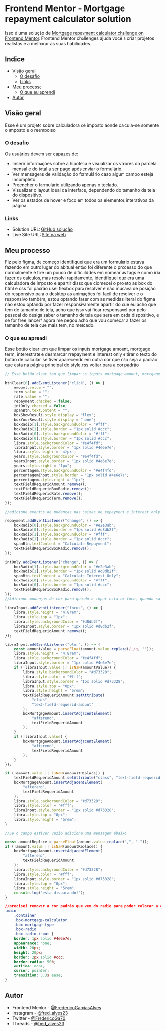 # Frontend Mentor - Mortgage repayment calculator solution

Isso é uma solução de [Mortgage repayment calculator challenge on Frontend Mentor](https://www.frontendmentor.io/challenges/mortgage-repayment-calculator-Galx1LXK73). Frontend Mentor challenges ajuda você a criar projetos realistas e a melhorar as suas habilidades.

## Indice

-   [Visão geral](#visão-geral)
    -   [O desafio](#O-desafio)
    -   [Links](#links)
-   [Meu processo](#Meu-processo)
    -   [O que eu aprendi](#O-que-eu-aprendi)
-   [Autor](#Autor)

## Visão geral

Esse é um projeto sobre calculadora de imposto aonde calcula-se somente o imposto e o reembolso

### O desafio

Os usuários devem ser capazes de:

-   Inserir informações sobre a hipoteca e visualizar os valores da parcela mensal e do total a ser pago após enviar o formulário.
-   Ver mensagens de validação do formulário caso algum campo esteja incompleto.
-   Preencher o formulário utilizando apenas o teclado.
-   Visualizar o layout ideal da interface, dependendo do tamanho da tela do dispositivo.
-   Ver os estados de hover e foco em todos os elementos interativos da página.

### Links

-   Solution URL: [GitHub solução](https://github.com/FredericoGarciasAlves/mortgage-repayment-calculator)
-   Live Site URL: [Site na web](https://fredericogarciasalves.github.io/mortgage-repayment-calculator/)

## Meu processo

Fiz pelo figma, de começo identifiquei que era um formulario estava fazendo em outro lugar do abitual então foi diferente o processo do que normalmente é tive um pouco de dificulddes em nomear as tags e como iria fazer os calculos, mas resolvi rapidamente, identifiquei que era uma calculadora de imposto e apartir disso que ciomecei o projeto as box do html e css foi padrão usei flexbox para resolver e não mudava de posição do responsivo para o desktop as animações foi facil de resolver e o responsivo também, estou optando fazer com as medidas literal do figma não estou optando por fazer responsivamente apartir do que eu acho que tem de tamanho de tela, acho que isso vai ficar responsavel por pelo pessoal do design saber o tamanho de tela que sera em cada dispositivo, e se for free lancer? agora me pegou acho que vou começar a fazer os tamanho de tela que mais tem, no mercado.

### O que eu aprendi

Esse botão clear tem que limpar os inputs mortgage amount, mortgage term, interestrate e desmarcar rrepayment e interest only e tirar o texto do botão de calcular, se tiver aparecendo em outra cor que não seja a padrão que esta na página principal do style.css voltar para a cor padrão

```js
// Esse botão clear tem que limpar os inputs mortgage amount, mortgage term, interestrate e desmarcar rrepayment e interest only e tirar o texto do botão de calcular, se tiver aparecendo em outra cor que não seja a padrão que esta na página principal do style.css voltar para a cor padrão

btnClear[0].addEventListener("click", () => {
    amount.value = "";
    term.value = "";
    rate.value = "";
    repayment.checked = false;
    intOnly.checked = false;
    spanBtn.textContent = "";
    boxShowResult.style.display = "flex";
    boxYourResult.style.display = "none";
    boxRadio[1].style.backgroundColor = "#fff";
    boxRadio[1].style.border = "1px solid #ccc";
    boxRadio[0].style.backgroundColor = "#fff";
    boxRadio[0].style.border = "1px solid #ccc";
    libra.style.backgroundColor = "#e4f4fd";
    libraInput.style.border = "1px solid #4e6e7e";
    libra.style.height = "47px";
    years.style.backgroundColor = "#e4f4fd";
    yearsInput.style.border = "1px solid #4e6e7e";
    years.style.right = "1px";
    percentagem.style.backgroundColor = "#e4f4fd";
    percentagemInput.style.border = "1px solid #4e6e7e";
    percentagem.style.right = "1px";
    textFieldRequeridAmount.remove();
    textFieldRequeridBoxRadio.remove();
    textFieldRequeridRate.remove();
    textFieldRequeridTerm.remove();
});

//adicione eventos de mudanças nas caixas de repayment e interest only para mudar a cor do button radio e a cor do fundo da caixa

repayment.addEventListener("change", () => {
    boxRadio[0].style.backgroundColor = "#e2e3ab";
    boxRadio[0].style.border = "1px solid #d8db2f";
    boxRadio[1].style.backgroundColor = "#fff";
    boxRadio[1].style.border = "1px solid #ccc";
    spanBtn.textContent = "Calculate Repayment";
    textFieldRequeridBoxRadio.remove();
});

intOnly.addEventListener("change", () => {
    boxRadio[1].style.backgroundColor = "#e2e3ab";
    boxRadio[1].style.border = "1px solid #d8db2f";
    spanBtn.textContent = "Calculate Interest Only";
    boxRadio[0].style.backgroundColor = "#fff";
    boxRadio[0].style.border = "1px solid #ccc";
    textFieldRequeridBoxRadio.remove();
});
//Adicione mudanças de cor para quando o input esta em foco, quando sair e estiver vazio, clicar no botão de calcular e estiver vazio, se for um NaN não calcular e aparecer a mensagem e quando estiver preenchido e voltar para a cor padrão

libraInput.addEventListener("focus", () => {
    libra.style.height = "4.8rem";
    libra.style.top = "1px";
    libra.style.backgroundColor = "#d8db2f";
    libraInput.style.border = "1px solid #d8db2f";
    textFieldRequeridAmount.remove();
});

libraInput.addEventListener("blur", () => {
    const amountValue = parseFloat(amount.value.replace(/,/g, ""));
    libra.style.height = "4.8rem";
    libra.style.backgroundColor = "#e4f4fd";
    libraInput.style.border = "1px solid #4e6e7e";
    if (!libraInput.value || isNaN(amountValue)) {
        libra.style.backgroundColor = "#d73328";
        libra.style.color = "#fff";
        libraInput.style.border = "1px solid #d73328";
        libra.style.top = "0px";
        libra.style.height = "5rem";
        textFieldRequeridAmount.setAttribute(
            "class",
            "text-field-requerid-amount"
        );
        boxMortgageAmount.insertAdjacentElement(
            "afterend",
            textFieldRequeridAmount
        );
    }
    if (!libraInput.value) {
        boxMortgageAmount.insertAdjacentElement(
            "afterend",
            textFieldRequeridAmount
        );
    }
});

if (!amount.value || isNaN(amounstReplace)) {
    textFieldRequeridAmount.setAttribute("class", "text-field-requerid-amount");
    boxMortgageAmount.insertAdjacentElement(
        "afterend",
        textFieldRequeridAmount
    );
    libra.style.backgroundColor = "#d73328";
    libra.style.color = "#fff";
    libraInput.style.border = "1px solid #d73328";
    libra.style.top = "0px";
    libra.style.height = "5rem";
}

//Se o campo estiver vazio adiciona uma mensagem abaixo

const amountReplace = parseFloat(amount.value.replace(",", "."));
if (!amount.value || isNaN(amountReplace)) {
    boxMortgageAmount.insertAdjacentElement(
        "afterend",
        textFieldRequeridAmount
    );
    libra.style.backgroundColor = "#d73328";
    libra.style.color = "#fff";
    libraInput.style.border = "1px solid #d73328";
    libra.style.top = "0px";
    libra.style.height = "5rem";
    console.log("esta disparando!");
}
```

```css
//precisei remover a cor padrão que vem do radio para poder colocar a cor de fundo e a cor do botão para amarelo
.main
    .container
    .box-mortgage-calculator
    .box-mortgage-type
    .box-radio
    .box-radio-input {
    border: 1px solid #4e6e7e;
    appearance: none;
    width: 20px;
    height: 20px;
    border: 2px solid #ccc;
    border-radius: 50%;
    outline: none;
    cursor: pointer;
    transition: 0.3s ease;
}
```

## Autor

-   Frontend Mentor - [@FredericoGarciasAlves](https://www.frontendmentor.io/profile/FredericoGarciasAlves)
-   Instagram - [@fred_alves23](https://www.instagram.com/fred_alves23/)
-   Twitter - [@FredericoGa70](https://x.com/FredericoGA70)
-   Threads - [@fred_alves23](https://www.threads.net/@fred_alves23?hl=pt-br)

